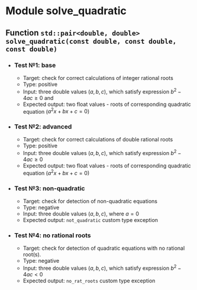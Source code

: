 # Module solve_quadratic

## Function `std::pair<double, double> solve_quadratic(const double, const double, const double)`

- ### Test **№1**: base
    - Target: check for correct calculations of integer rational roots
    - Type: positive
    - Input: three double values ($a, b, c$), which satisfy expression $b^2 - 4ac \geq 0$ and 
    - Expected output: two float values - roots of corresponding quadratic equation ($a^2x + bx + c = 0$)

- ### Test **№2**: advanced
    - Target: check for correct calculations of double rational roots
    - Type: positive
    - Input: three double values ($a, b, c$), which satisfy expression $b^2 - 4ac \geq 0$
    - Expected output: two float values - roots of corresponding quadratic equation ($a^2x + bx + c = 0$)

- ### Test **№3**: non-quadratic
    - Target: check for detection of non-quadratic equations
    - Type: negative
    - Input: three double values ($a, b, c$), where $a = 0$
    - Expected output: `not_quadratic` custom type exception

- ### Test **№4**: no rational roots
    - Target: check for detection of quadratic equations with no rational root(s).
    - Type: negative
    - Input: three double values ($a, b, c$), which satisfy expression $b^2 - 4ac < 0$
    - Expected output: `no_rat_roots` custom type exception